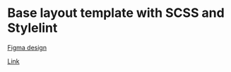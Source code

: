 # Base layout template with SCSS and Stylelint

[Figma design](https://www.figma.com/file/7qwsWggv9BAxMi2VPhBuPr/Air-(formerly-Dia)?node-id=9138%3A35)

[Link](https://yelnikov-andrii.github.io/dia-landing-page/)
